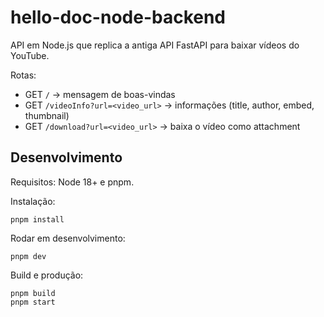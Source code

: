 # hello-doc-node-backend

API em Node.js que replica a antiga API FastAPI para baixar vídeos do YouTube.

Rotas:
- GET `/` -> mensagem de boas-vindas
- GET `/videoInfo?url=<video_url>` -> informações (title, author, embed, thumbnail)
- GET `/download?url=<video_url>` -> baixa o vídeo como attachment

## Desenvolvimento

Requisitos: Node 18+ e pnpm.

Instalação:
```
pnpm install
```

Rodar em desenvolvimento:
```
pnpm dev
```

Build e produção:
```
pnpm build
pnpm start
```
